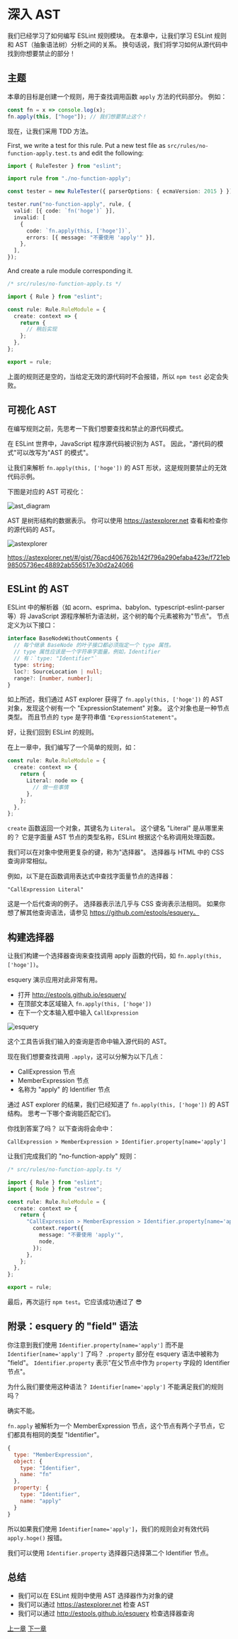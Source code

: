 # 深入 AST

我们已经学习了如何编写 ESLint 规则模块。
在本章中，让我们学习 ESLint 规则和 AST（抽象语法树）分析之间的关系。
换句话说，我们将学习如何从源代码中找到你想要禁止的部分！

## 主题

本章的目标是创建一个规则，用于查找调用函数 `apply` 方法的代码部分。
例如：

```js
const fn = x => console.log(x);
fn.apply(this, ["hoge"]); // 我们想要禁止这个！
```

现在，让我们采用 TDD 方法。

First, we write a test for this rule.
Put a new test file as `src/rules/no-function-apply.test.ts` and edit the following:

```ts
import { RuleTester } from "eslint";

import rule from "./no-function-apply";

const tester = new RuleTester({ parserOptions: { ecmaVersion: 2015 } });

tester.run("no-function-apply", rule, {
  valid: [{ code: `fn('hoge')` }],
  invalid: [
    {
      code: `fn.apply(this, ['hoge'])`,
      errors: [{ message: "不要使用 'apply'" }],
    },
  ],
});
```

And create a rule module corresponding it.

```ts
/* src/rules/no-function-apply.ts */

import { Rule } from "eslint";

const rule: Rule.RuleModule = {
  create: context => {
    return {
      // 稍后实现
    };
  },
};

export = rule;
```

上面的规则还是空的，当给定无效的源代码时不会报错，所以 `npm test` 必定会失败。

## 可视化 AST

在编写规则之前，先思考一下我们想要查找和禁止的源代码模式。

在 ESLint 世界中，JavaScript 程序源代码被识别为 AST。
因此，"源代码的模式"可以改写为"AST 的模式"。

让我们来解析 `fn.apply(this, ['hoge'])` 的 AST 形状，这是规则要禁止的无效代码示例。

下图是对应的 AST 可视化：

![ast_diagram](./ast_diagram.png)

AST 是树形结构的数据表示。
你可以使用 https://astexplorer.net 查看和检查你的源代码的 AST。

![astexplorer](./astexplorer.png)

https://astexplorer.net/#/gist/76acd406762b142f796a290efaba423e/f721eb98505736ec48892ab556517e30d2a24066

## ESLint 的 AST

ESLint 中的解析器（如 acorn、esprima、babylon、typescript-eslint-parser 等）将 JavaScript 源程序解析为语法树，这个树的每个元素被称为"节点"。
节点定义为以下接口：

```ts
interface BaseNodeWithoutComments {
  // 每个继承 BaseNode 的叶子接口都必须指定一个 type 属性。
  // type 属性应该是一个字符串字面量。例如，Identifier
  // 有：`type: "Identifier"`
  type: string;
  loc?: SourceLocation | null;
  range?: [number, number];
}
```

如上所述，我们通过 AST explorer 获得了 `fn.apply(this, ['hoge'])` 的 AST 对象，发现这个树有一个 "ExpressionStatement" 对象。
这个对象也是一种节点类型。
而且节点的 `type` 是字符串值 `"ExpressionStatement"`。

好，让我们回到 ESLint 的规则。

在上一章中，我们编写了一个简单的规则，如：

```ts
const rule: Rule.RuleModule = {
  create: context => {
    return {
      Literal: node => {
        // 做一些事情
      },
    };
  },
};
```

`create` 函数返回一个对象，其键名为 `Literal`。
这个键名 "Literal" 是从哪里来的？
它是字面量 AST 节点的类型名称，ESLint 根据这个名称调用处理函数。

我们可以在对象中使用更复杂的键，称为"选择器"。
选择器与 HTML 中的 CSS 查询非常相似。

例如，以下是在函数调用表达式中查找字面量节点的选择器：

```text
"CallExpression Literal"
```

这是一个后代查询的例子。
选择器表示法几乎与 CSS 查询表示法相同。
如果你想了解其他查询语法，请参见 https://github.com/estools/esquery。

## 构建选择器

让我们构建一个选择器查询来查找调用 apply 函数的代码，如 `fn.apply(this, ['hoge'])`。

esquery 演示应用对此非常有用。

- 打开 http://estools.github.io/esquery/
- 在顶部文本区域输入 `fn.apply(this, ['hoge'])`
- 在下一个文本输入框中输入 `CallExpression`

![esquery](./esquery.png)

这个工具告诉我们输入的查询是否命中输入源代码的 AST。

现在我们想要查找调用 `.apply`，这可以分解为以下几点：

- CallExpression 节点
- MemberExpression 节点
- 名称为 "apply" 的 Identifier 节点

通过 AST explorer 的结果，我们已经知道了 `fn.apply(this, ['hoge'])` 的 AST 结构。
思考一下哪个查询能匹配它们。

你找到答案了吗？
以下查询将会命中：

```
CallExpression > MemberExpression > Identifier.property[name='apply']
```

让我们完成我们的 "no-function-apply" 规则：

```ts
/* src/rules/no-function-apply.ts */

import { Rule } from "eslint";
import { Node } from "estree";

const rule: Rule.RuleModule = {
  create: context => {
    return {
      "CallExpression > MemberExpression > Identifier.property[name='apply']": (node: Node) => {
        context.report({
          message: "不要使用 'apply'",
          node,
        });
      },
    };
  },
};

export = rule;
```

最后，再次运行 `npm test`。它应该成功通过了 :sunglasses:

## 附录：esquery 的 "field" 语法

你注意到我们使用 `Identifier.property[name='apply']` 而不是 `Identifier[name='apply']` 了吗？
`.property` 部分在 esquery 语法中被称为 "field"。
`Identifier.property` 表示"在父节点中作为 `property` 字段的 Identifier 节点"。

为什么我们要使用这种语法？
`Identifier[name='apply']` 不能满足我们的规则吗？

确实不能。

`fn.apply` 被解析为一个 MemberExpression 节点，这个节点有两个子节点，它们都具有相同的类型 "Identifier"。

```js
{
  type: "MemberExpression",
  object: {
    type: "Identifier",
    name: "fn"
  },
  property: {
    type: "Identifier",
    name: "apply"
  }
}
```

所以如果我们使用 `Identifier[name='apply']`，我们的规则会对有效代码 `apply.hoge()` 报错。

我们可以使用 `Identifier.property` 选择器只选择第二个 Identifier 节点。

## 总结

- 我们可以在 ESLint 规则中使用 AST 选择器作为对象的键
- 我们可以通过 https://astexplorer.net 检查 AST
- 我们可以通过 http://estools.github.io/esquery 检查选择器查询

[上一章](../10_your_first_rule/README.md)
[下一章](../30_other_parsers/README.md)
